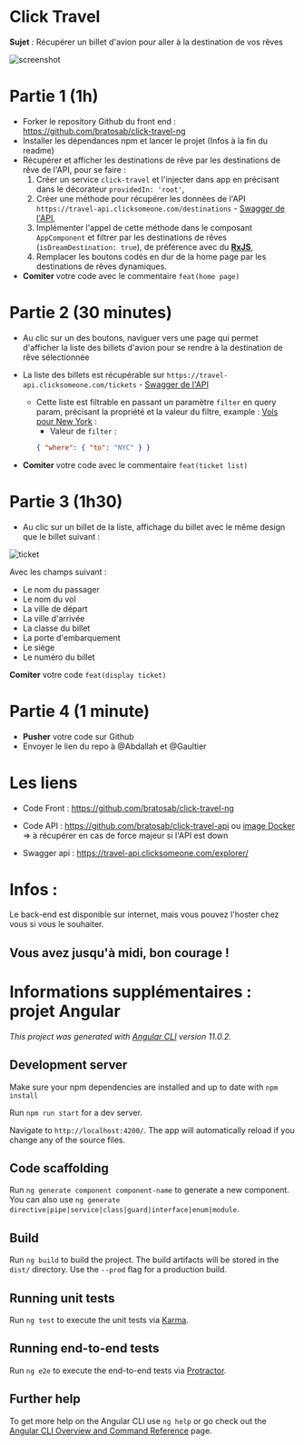 # Click Travel

**Sujet** : Récupérer un billet d'avion pour aller à la destination de vos rêves

![screenshot](./src/assets/screenshot.png)

# Partie 1 (1h)

- Forker le repository Github du front end : https://github.com/bratosab/click-travel-ng
- Installer les dépendances npm et lancer le projet (Infos à la fin du readme)
- Récupérer et afficher les destinations de rêve par les destinations de rêve de l'API, pour se faire :
  1. Créer un service `click-travel` et l'injecter dans app en précisant dans le décorateur `providedIn: 'root'`,
  2. Créer une méthode pour récupérer les données de l'API `https://travel-api.clicksomeone.com/destinations` - [Swagger de l'API](https://travel-api.clicksomeone.com/explorer/#/DestinationController/DestinationController.find),
  3. Implémenter l'appel de cette méthode dans le composant `AppComponent` et filtrer par les destinations de rêves (`isDreamDestination: true`), de préférence avec du [**RxJS**](https://www.learnrxjs.io/learn-rxjs/operators/filtering/filter),
  4. Remplacer les boutons codés en dur de la home page par les destinations de rêves dynamiques.
- **Comiter** votre code avec le commentaire `feat(home page)`

# Partie 2 (30 minutes)

- Au clic sur un des boutons, naviguer vers une page qui permet d'afficher la liste des billets d'avion pour se rendre à la destination de rêve sélectionnée
- La liste des billets est récupérable sur `https://travel-api.clicksomeone.com/tickets` - [Swagger de l'API](https://travel-api.clicksomeone.com/explorer/#/TicketController/TicketController.find)
  * Cette liste est filtrable en passant un paramètre `filter` en query param, précisant la propriété et la valeur du filtre, example : [Vols pour New York](GET "https://travel-api.clicksomeone.com/tickets?filter=%7B%0A%20%20%22where%22%3A%20%7B%20%22to%22%3A%20%22NYC%22%20%7D%0A%7D") :
    * Valeur de `filter` :
     ```json 
     { "where": { "to": "NYC" } } 
     ```

- **Comiter** votre code avec le commentaire `feat(ticket list)`

# Partie 3 (1h30)

- Au clic sur un billet de la liste, affichage du billet avec le même design que le billet suivant :

![ticket](./src/assets/ticket-example.jpg)

Avec les champs suivant :

- Le nom du passager
- Le nom du vol
- La ville de départ
- La ville d'arrivée
- La classe du billet
- La porte d'embarquement
- Le siège
- Le numéro du billet

**Comiter** votre code `feat(display ticket)`

# Partie 4 (1 minute)

- **Pusher** votre code sur Github
- Envoyer le lien du repo à @Abdallah et @Gaultier

# Les liens

- Code Front : https://github.com/bratosab/click-travel-ng

- Code API : https://github.com/bratosab/click-travel-api ou [image Docker](https://hub.docker.com/r/bratosab/click-travel-api) => à récupérer en cas de force majeur si l'API est down

- Swagger api : https://travel-api.clicksomeone.com/explorer/

# Infos :

Le back-end est disponible sur internet, mais vous pouvez l'hoster chez vous si vous le souhaiter.

## Vous avez jusqu'à midi, bon courage !

# Informations supplémentaires : projet Angular

_This project was generated with [Angular CLI](https://github.com/angular/angular-cli) version 11.0.2._

## Development server

Make sure your npm dependencies are installed and up to date with `npm install`

Run `npm run start` for a dev server.

Navigate to `http://localhost:4200/`. The app will automatically reload if you change any of the source files.

## Code scaffolding

Run `ng generate component component-name` to generate a new component. You can also use `ng generate directive|pipe|service|class|guard|interface|enum|module`.

## Build

Run `ng build` to build the project. The build artifacts will be stored in the `dist/` directory. Use the `--prod` flag for a production build.

## Running unit tests

Run `ng test` to execute the unit tests via [Karma](https://karma-runner.github.io).

## Running end-to-end tests

Run `ng e2e` to execute the end-to-end tests via [Protractor](http://www.protractortest.org/).

## Further help

To get more help on the Angular CLI use `ng help` or go check out the [Angular CLI Overview and Command Reference](https://angular.io/cli) page.
